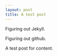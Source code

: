 ```yaml
---
layout: post
title: A test post
---
```


Figuring out Jekyll.

Figuring out github.

A test post for content.

